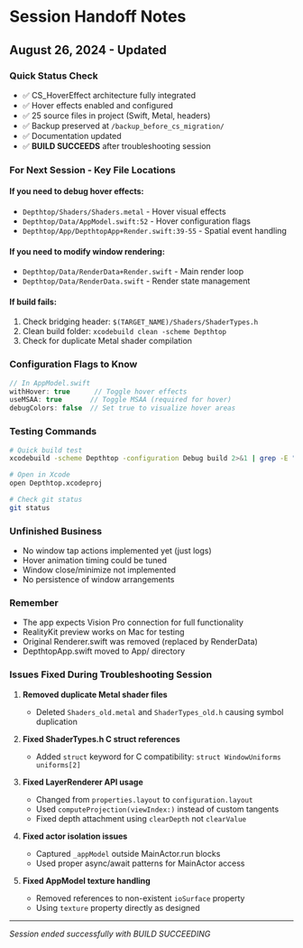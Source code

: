 # Session Handoff Notes
## August 26, 2024 - Updated

### Quick Status Check
- ✅ CS_HoverEffect architecture fully integrated
- ✅ Hover effects enabled and configured
- ✅ 25 source files in project (Swift, Metal, headers)
- ✅ Backup preserved at `/backup_before_cs_migration/`
- ✅ Documentation updated
- ✅ **BUILD SUCCEEDS** after troubleshooting session

### For Next Session - Key File Locations

#### If you need to debug hover effects:
- `Depthtop/Shaders/Shaders.metal` - Hover visual effects
- `Depthtop/Data/AppModel.swift:52` - Hover configuration flags
- `Depthtop/App/DepthtopApp+Render.swift:39-55` - Spatial event handling

#### If you need to modify window rendering:
- `Depthtop/Data/RenderData+Render.swift` - Main render loop
- `Depthtop/Data/RenderData.swift` - Render state management

#### If build fails:
1. Check bridging header: `$(TARGET_NAME)/Shaders/ShaderTypes.h`
2. Clean build folder: `xcodebuild clean -scheme Depthtop`
3. Check for duplicate Metal shader compilation

### Configuration Flags to Know

```swift
// In AppModel.swift
withHover: true      // Toggle hover effects
useMSAA: true       // Toggle MSAA (required for hover)
debugColors: false  // Set true to visualize hover areas
```

### Testing Commands

```bash
# Quick build test
xcodebuild -scheme Depthtop -configuration Debug build 2>&1 | grep -E "(Succeeded|Failed)"

# Open in Xcode
open Depthtop.xcodeproj

# Check git status
git status
```

### Unfinished Business
- No window tap actions implemented yet (just logs)
- Hover animation timing could be tuned
- Window close/minimize not implemented
- No persistence of window arrangements

### Remember
- The app expects Vision Pro connection for full functionality
- RealityKit preview works on Mac for testing
- Original Renderer.swift was removed (replaced by RenderData)
- DepthtopApp.swift moved to App/ directory

### Issues Fixed During Troubleshooting Session

1. **Removed duplicate Metal shader files**
   - Deleted `Shaders_old.metal` and `ShaderTypes_old.h` causing symbol duplication

2. **Fixed ShaderTypes.h C struct references**
   - Added `struct` keyword for C compatibility: `struct WindowUniforms uniforms[2]`

3. **Fixed LayerRenderer API usage**
   - Changed from `properties.layout` to `configuration.layout`
   - Used `computeProjection(viewIndex:)` instead of custom tangents
   - Fixed depth attachment using `clearDepth` not `clearValue`

4. **Fixed actor isolation issues**
   - Captured `_appModel` outside MainActor.run blocks
   - Used proper async/await patterns for MainActor access

5. **Fixed AppModel texture handling**
   - Removed references to non-existent `ioSurface` property
   - Using `texture` property directly as designed

---
*Session ended successfully with BUILD SUCCEEDING*